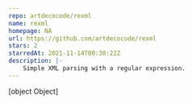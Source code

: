 ```yaml
---
repo: artdecocode/rexml
name: rexml
homepage: NA
url: https://github.com/artdecocode/rexml
stars: 2
starredAt: 2021-11-14T00:30:22Z
description: |-
    Simple XML parsing with a regular expression.
---
```


[object Object]

